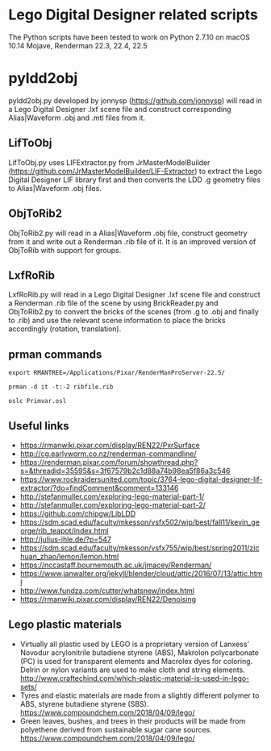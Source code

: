 # Lego Digital Designer related scripts
The Python scripts have been tested to work on Python 2.7.10 on macOS 10.14 Mojave, Renderman 22.3, 22.4, 22.5

# pyldd2obj
pyldd2obj.py developed by jonnysp (https://github.com/jonnysp) will read in a Lego Digital Designer .lxf scene file and construct corresponding Alias|Waveform .obj and .mtl files from it.

## LifToObj 
LifToObj.py uses LIFExtractor.py from JrMasterModelBuilder (https://github.com/JrMasterModelBuilder/LIF-Extractor) to extract the Lego Digital Designer LIF library first and then converts the LDD .g geometry files to Alias|Waveform .obj files.

## ObjToRib2
ObjToRib2.py will read in a Alias|Waveform .obj file, construct geometry from it and write out a Renderman .rib file of it.
It is an improved version of ObjToRib with support for groups.

## LxfRoRib
LxfRoRib.py will read in a Lego Digital Designer .lxf scene file and construct a Renderman .rib file of the scene by using BrickReader.py and ObjToRib2.py to convert the bricks of the scenes (from .g to .obj and finally to .rib) and use the relevant scene information to place the bricks accordingly (rotation, translation).

## prman commands
```terminal
export RMANTREE=/Applications/Pixar/RenderManProServer-22.5/

prman -d it -t:-2 ribfile.rib

oslc Primvar.osl
```

## Useful links

* https://rmanwiki.pixar.com/display/REN22/PxrSurface
* http://cg.earlyworm.co.nz/renderman-commandline/
* https://renderman.pixar.com/forum/showthread.php?s=&threadid=35595&s=3f67579b2c1d88a74b98ea5f86a3c546
* https://www.rockraidersunited.com/topic/3764-lego-digital-designer-lif-extractor/?do=findComment&comment=133146
* http://stefanmuller.com/exploring-lego-material-part-1/
* http://stefanmuller.com/exploring-lego-material-part-2/
* https://github.com/chipgw/LibLDD
* https://sdm.scad.edu/faculty/mkesson/vsfx502/wip/best/fall11/kevin_george/rib_teapot/index.html
* http://julius-ihle.de/?p=547
* https://sdm.scad.edu/faculty/mkesson/vsfx755/wip/best/spring2011/zichuan_zhao/lemon/lemon.html
* https://nccastaff.bournemouth.ac.uk/jmacey/Renderman/
* https://www.janwalter.org/jekyll/blender/cloud/attic/2016/07/13/attic.html
* http://www.fundza.com/cutter/whatsnew/index.html
* https://rmanwiki.pixar.com/display/REN22/Denoising

## Lego plastic materials

* Virtually all plastic used by LEGO is a proprietary version of Lanxess’ Novodur acrylonitrile butadiene styrene (ABS), Makrolon polycarbonate (PC) is used for transparent elements and Macrolex dyes for coloring.   Delrin or nylon variants are used to make cloth and string elements. http://www.craftechind.com/which-plastic-material-is-used-in-lego-sets/
* Tyres and elastic materials are made from a slightly different polymer to ABS, styrene butadiene styrene (SBS). https://www.compoundchem.com/2018/04/09/lego/
* Green leaves, bushes, and trees in their products will be made from polyethene derived from sustainable sugar cane sources. https://www.compoundchem.com/2018/04/09/lego/
